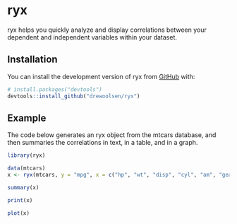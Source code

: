 # ryx

ryx helps you quickly analyze and display correlations between your dependent and independent variables within your dataset.

## Installation

You can install the development version of ryx from [GitHub](https://github.com/) with:

``` r
# install.packages("devtools")
devtools::install_github("drewoolsen/ryx")
```

## Example

The code below generates an ryx object from the mtcars database, and then summaries the correlations in text, in a table, and in a graph.

``` r
library(ryx)

data(mtcars)
x <- ryx(mtcars, y = "mpg", x = c("hp", "wt", "disp", "cyl", "am", "gear"))

summary(x)

print(x)

plot(x)
```
